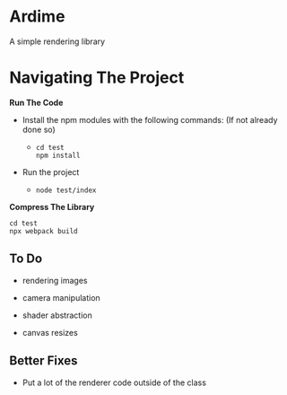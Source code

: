 # Ardime

A simple rendering library

# Navigating The Project

**Run The Code**

* Install the npm modules with the following commands: (If not already done so)

  * ```
    cd test
    npm install
    ```

* Run the project

  * ```
    node test/index
    ```

**Compress The Library**

```
cd test
npx webpack build
```

## To Do

* rendering images
* camera manipulation
* shader abstraction



* canvas resizes



## Better Fixes

* Put a lot of the renderer code outside of the class
